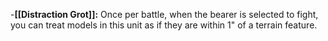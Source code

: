 -**[[Distraction Grot]]:** Once per battle, when the bearer is selected to fight, you can treat models in this unit as if they are within 1" of a terrain feature.